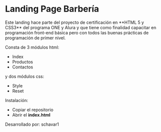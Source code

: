 <h1>Landing Page Barbería</h1>
Este landing hace parte del proyecto de certificación en **HTML 5 y CSS3** del programa ONE y Alura y que tiene como finalidad capacitar en programación front-end básica pero con todos las buenas prácticas de programación de primer nivel.

Consta de 3 módulos html:
- Index
- Productos
- Contactos

y dos módulos css:
- Style
- Reset

Instalación:
- Copiar el repositorio
- Abrir el **index.html**


Desarrollado por:
schavar1





